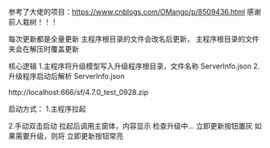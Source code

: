 ﻿参考了大佬的项目：https://www.cnblogs.com/OMango/p/8509436.html
感谢前人栽树！！！


每次更新都是全量更新
主程序根目录的文件会改名后更新，
主程序根目录的文件夹会在解压时覆盖更新


核心逻辑
1.主程序将升级模型写入升级程序根目录，文件名称 ServerInfo.json
2.升级程序启动后解析 ServerInfo.json

http://localhost:666/sf/4.7.0_test_0928.zip

启动方式：
1.主程序拉起
  
2.手动双击启动
  拉起后调用主窗体，内容显示 检查升级中... 立即更新按钮置灰
  如果需要升级，则将 立即更新按钮常亮

